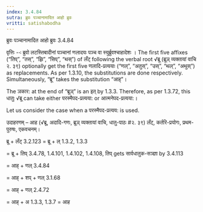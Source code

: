 ```yaml
---
index: 3.4.84
sutra: ब्रुवः पञ्चानामादित आहो ब्रुवः
vritti: satishabodha
---
```



 ब्रुवः पञ्चानामादित आहो ब्रुवः 3.4.84 

वृत्तिः --ः ब्रुवो लटस्‍तिबादीनां पञ्चानां णलादयः पञ्च वा स्‍युर्ब्रुवश्‍चाहादेशः । The first five affixes (“तिप्”, “तस्”, “झि”, “सिप्”, “थस्”) of लँट् following the verbal root √ब्रू (ब्रूञ् व्यक्तायां वाचि २. ३९) optionally get the first five णलादि-प्रत्ययाः (“णल्”, “अतुस्”, “उस्”, “थल्”, “अथुस्”) as replacements. As per 1.3.10, the substitutions are done respectively. Simultaneously, “ब्रू” takes the substitution “आह्”। 


The ञकार: at the end of “ब्रूञ्” is an इत् by 1.3.3. Therefore, as per 1.3.72, this धातुः √ब्रू can take either परस्मैपद-प्रत्यया: or आत्मनेपद-प्रत्यया:। 


Let us consider the case when a परस्मैपद-प्रत्यय: is used. 


उदाहरणम् – आह (√ब्रू, अदादि-गणः, ब्रूञ् व्यक्तायां वाचि, धातु-पाठः #२. ३९) लँट्, कर्तरि-प्रयोगः, प्रथम-पुरुषः, एकवचनम्। 


ब्रू + लँट् 3.2.123 = ब्रू + ल् 1.3.2, 1.3.3 

= ब्रू + तिप् 3.4.78, 1.4.101, 1.4.102, 1.4.108, तिप् gets सार्वधातुक-सञ्ज्ञा by 3.4.113 

= आह् + णल् 3.4.84 

= आह् + शप् + णल् 3.1.68 

= आह् + णल् 2.4.72 

= आह् + अ 1.3.3, 1.3.7 = आह 


